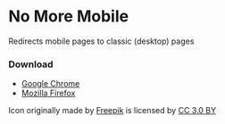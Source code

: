 # No More Mobile
Redirects mobile pages to classic (desktop) pages

### Download
* [Google Chrome](https://chrome.google.com/webstore/detail/no-more-mobile/cljmdbnbfcpcipgnbbokjhnjhhlncflf)
* [Mozilla Firefox](https://addons.mozilla.org/firefox/addon/no-more-mobile/)

Icon originally made by [Freepik](https://www.flaticon.com/) is licensed by [CC 3.0 BY](http://creativecommons.org/licenses/by/3.0/)
